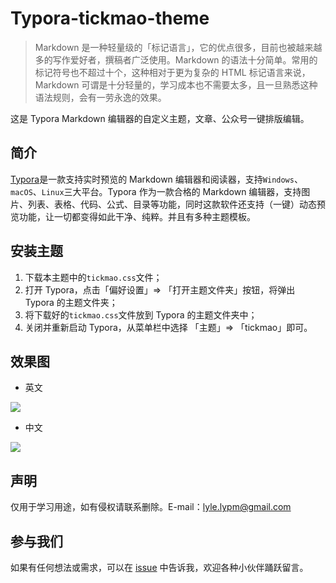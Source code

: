 # Typora-tickmao-theme

> Markdown 是一种轻量级的「标记语言」，它的优点很多，目前也被越来越多的写作爱好者，撰稿者广泛使用。Markdown 的语法十分简单。常用的标记符号也不超过十个，这种相对于更为复杂的 HTML 标记语言来说，Markdown 可谓是十分轻量的，学习成本也不需要太多，且一旦熟悉这种语法规则，会有一劳永逸的效果。

这是 Typora Markdown 编辑器的自定义主题，文章、公众号一键排版编辑。

## 简介

[Typora](https://www.typora.io/)是一款支持实时预览的 Markdown 编辑器和阅读器，支持`Windows`、`macOS`、`Linux`三大平台。Typora 作为一款合格的 Markdown 编辑器，支持图片、列表、表格、代码、公式、目录等功能，同时这款软件还支持（一键）动态预览功能，让一切都变得如此干净、纯粹。并且有多种主题模板。

## 安装主题

1. 下载本主题中的`tickmao.css`文件；
2. 打开 Typora，点击「偏好设置」=> 「打开主题文件夹」按钮，将弹出 Typora 的主题文件夹；
3. 将下载好的`tickmao.css`文件放到 Typora 的主题文件夹中；
4. 关闭并重新启动 Typora，从菜单栏中选择 「主题」=> 「tickmao」即可。

## 效果图

* 英文

![](https://i.loli.net/2019/04/07/5ca9e890600a9.png)



* 中文

![](https://i.loli.net/2019/04/07/5ca9e8905d90f.png)



## 声明

仅用于学习用途，如有侵权请联系删除。E-mail：[lyle.lypm@gmail.com](mailto:lyle.lypm@gmail.com)

## 参与我们

如果有任何想法或需求，可以在 [issue](https://github.com/tickmao/Typora-tickmao-theme/issues) 中告诉我，欢迎各种小伙伴踊跃留言。